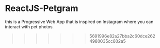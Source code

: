 
# ReactJS-Petgram
this is a Progressive Web App that is inspired on Instagram where you can interact with pet photos.
>>>>>>> 5691996e82a27bba2c60dce2624980035cc602a5

